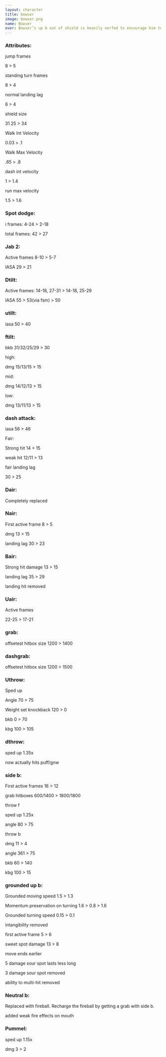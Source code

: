 ```yaml
---
layout: character
title: bowser
image: bowser.png
name: Bowser
over: Bowser’s up b out of shield is heavily nerfed to encourage him to be more aggressive and camp in shield less. Fireball was added and bound to grabs to also encourage and reward aggression.
---
```


### Attributes:

jump frames

8 > 5

standing turn frames

8 > 4

normal landing lag

6 > 4

shield size

31.25 > 34

Walk Int Velocity

0.03 > .1

Walk Max Velocity

.65 > .8

dash int velocity

1 > 1.4

run max velocity

1.5 > 1.6


### Spot dodge:

i frames: 4-24 > 2-18

total frames: 42 > 27


### Jab 2:

Active frames 8-10 > 5-7

IASA 29 > 21


### Dtilt:

Active frames: 14-18, 27-31 > 14-18, 25-29

IASA 55 > 53(via fsm) > 50


### utilt: 

iasa 50 > 40


### ftilt:

bkb 31/32/25/29 > 30

high:

dmg 15/13/15 > 15

mid:

dmg 14/12/13 > 15

low:

dmg  13/11/13 > 15


### dash attack:

iasa 56 > 46


Fair:

Strong hit 14 > 15

weak hit 12/11 > 13

fair landing lag

30 > 25


### Dair:

Completely replaced


### Nair: 

First active frame 8 > 5

dmg 13 > 15

landing lag 30 > 23


### Bair:

Strong hit damage 13 > 15

landing lag 35 > 29

landing hit removed


### Uair:

Active frames

22-25 > 17-21 



### grab:

offsetest hitbox size 1200 > 1400

 

### dashgrab: 

offsetest hitbox size 1200 > 1500



### Uthrow:

Sped up

Angle 70 > 75

Weight set knockback 120 > 0

bkb 0 > 70

kbg 100 > 105



### dthrow:

sped up 1.35x

now actually hits puff/gnw



### side b: 

First active frames 16 > 12

grab hitboxes 600/1400 > 1800/1800

throw f

sped up 1.25x

angle 80 > 75

throw b

dmg 11 > 4

angle 361 > 75

bkb 60 > 140

kbg 100 > 15


### grounded up b:

Grounded moving speed 1.5 > 1.3

Momentum preservation on turning 1.6 > 0.8 > 1.6

Grounded turning speed 0.15 > 0.1

intangibility removed

first active frame 5 > 6

sweet spot damage 13 > 8

move ends earlier

5 damage sour spot lasts less long

3 damage sour spot removed

ability to multi-hit removed


### Neutral b:

Replaced with fireball. Recharge the fireball by getting a grab with side b.

added weak fire effects on mouth 


### Pummel:

sped up 1.15x

dmg 3 > 2